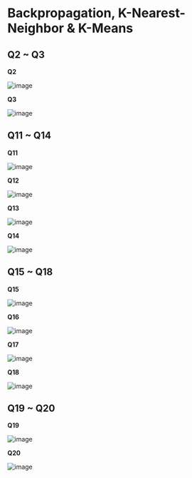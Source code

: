 # Backpropagation, K-Nearest-Neighbor & K-Means

## Q2 ~ Q3

**Q2**   

![image](https://github.com/Chang-Chia-Chi/Machine-Learning-Foundations-Techniques/blob/main/Assignment-8/pic/Q2.jpg)

**Q3**   

![image](https://github.com/Chang-Chia-Chi/Machine-Learning-Foundations-Techniques/blob/main/Assignment-8/pic/Q3.jpg)

## Q11 ~ Q14

**Q11**   

![image](https://github.com/Chang-Chia-Chi/Machine-Learning-Foundations-Techniques/blob/main/Assignment-8/pic/Q11.jpg)

**Q12**   

![image](https://github.com/Chang-Chia-Chi/Machine-Learning-Foundations-Techniques/blob/main/Assignment-8/pic/Q12.jpg)

**Q13**   

![image](https://github.com/Chang-Chia-Chi/Machine-Learning-Foundations-Techniques/blob/main/Assignment-8/pic/Q13.jpg)

**Q14**   

![image](https://github.com/Chang-Chia-Chi/Machine-Learning-Foundations-Techniques/blob/main/Assignment-8/pic/Q14.jpg)

## Q15 ~ Q18

**Q15**   

![image](https://github.com/Chang-Chia-Chi/Machine-Learning-Foundations-Techniques/blob/main/Assignment-8/pic/Q15.jpg)

**Q16**   

![image](https://github.com/Chang-Chia-Chi/Machine-Learning-Foundations-Techniques/blob/main/Assignment-8/pic/Q16.jpg)

**Q17**   

![image](https://github.com/Chang-Chia-Chi/Machine-Learning-Foundations-Techniques/blob/main/Assignment-8/pic/Q17.jpg)

**Q18**   

![image](https://github.com/Chang-Chia-Chi/Machine-Learning-Foundations-Techniques/blob/main/Assignment-8/pic/Q18.jpg)

## Q19 ~ Q20

**Q19**   

![image](https://github.com/Chang-Chia-Chi/Machine-Learning-Foundations-Techniques/blob/main/Assignment-8/pic/Q19.jpg)

**Q20**   

![image](https://github.com/Chang-Chia-Chi/Machine-Learning-Foundations-Techniques/blob/main/Assignment-8/pic/Q20.jpg)
